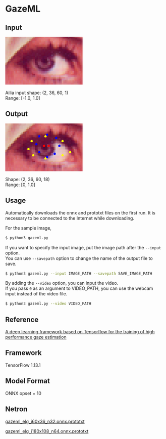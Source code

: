 # GazeML

## Input

![Input](eye.png)

Ailia input shape: (2, 36, 60, 1)  
Range: [-1.0, 1.0]

## Output

![Output](output.png)

Shape: (2, 36, 60, 18)  
Range: [0, 1.0]

## Usage
Automatically downloads the onnx and prototxt files on the first run.
It is necessary to be connected to the Internet while downloading.

For the sample image,
``` bash
$ python3 gazeml.py 
```

If you want to specify the input image, put the image path after the `--input` option.  
You can use `--savepath` option to change the name of the output file to save.
```bash
$ python3 gazeml.py --input IMAGE_PATH --savepath SAVE_IMAGE_PATH
```

By adding the `--video` option, you can input the video.   
If you pass `0` as an argument to VIDEO_PATH, you can use the webcam input instead of the video file.
```bash
$ python3 gazeml.py --video VIDEO_PATH
```

## Reference

[A deep learning framework based on Tensorflow for the training of high performance gaze estimation](https://github.com/swook/GazeML)

## Framework

TensorFlow 1.13.1

## Model Format

ONNX opset = 10

## Netron

[gazeml_elg_i60x36_n32.onnx.prototxt](https://netron.app/?url=https://storage.googleapis.com/ailia-models/gazeml/gazeml_elg_i60x36_n32.onnx.prototxt)

[gazeml_elg_i180x108_n64.onnx.prototxt](https://netron.app/?url=https://storage.googleapis.com/ailia-models/gazeml/gazeml_elg_i180x108_n64.onnx.prototxt)
